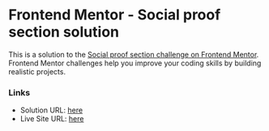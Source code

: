 # Frontend Mentor - Social proof section solution

This is a solution to the [Social proof section challenge on Frontend Mentor](https://www.frontendmentor.io/challenges/social-proof-section-6e0qTv_bA). Frontend Mentor challenges help you improve your coding skills by building realistic projects. 


### Links

- Solution URL: [here](https://www.frontendmentor.io/solutions/card-component-wZUMDR3_Vt)
- Live Site URL: [here](https://majestic-twilight-f22b5f.netlify.app)

